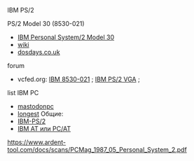 IBM PS/2

PS/2 Model 30 (8530-021)
- [IBM Personal System/2 Model 30](http://ps-2.kev009.com/pcpartnerinfo/ctstips/7492.htm)
- [wiki](https://en.wikipedia.org/wiki/IBM_PS/2_Model_30)
- [dosdays.co.uk](https://www.dosdays.co.uk/computers/IBM%20PS2%20Model%2030/ibm_ps2_model_30.php)

forum
- vcfed.org: [IBM 8530-021](https://forum.vcfed.org/index.php?threads/ibm-model-8530-021-help.74601/) ; [IBM PS/2 VGA](https://forum.vcfed.org/index.php?threads/ibm-ps-2-vga-display-adapter.1243307/) ;

list IBM PC  
- [mastodonpc](https://mastodonpc.tripod.com/ibm/type.html)
- [longest](https://mastodonpc.tripod.com/ibm/longest.html)
Общие:
- [IBM-PS/2](https://en.wikipedia.org/wiki/IBM_PS/2)
- [IBM AT или PC/AT](https://en.wikipedia.org/wiki/IBM_Personal_Computer_AT)

 
https://www.ardent-tool.com/docs/scans/PCMag_1987_05_Personal_System_2.pdf
